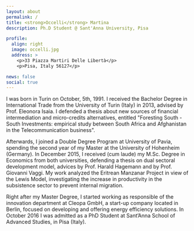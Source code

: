 ```yaml
---
layout: about
permalink: /
title: <strong>Occelli</strong> Martina
description: Ph.D Student @ Sant'Anna University, Pisa

profile:
  align: right
  image: occelli.jpg
  address: >
    <p>33 Piazza Martiri Delle Libertà</p>
    <p>Pisa, Italy 56127</p>

news: false
social: true
---
```


I was born in Turin on October, 5th, 1991. I received the Bachelor Degree in International Trade from the University of Turin (Italy) in 2013, advised by Prof. Eleonora Isaia. I defended a thesis about new sources of financial intermediation and micro-credits alternatives, entitled "Foresting South - South Investments: empirical study between South Africa and Afghanistan in the Telecommunication business".

Afterwards, I joined a Double Degree Program at University of Pavia, spending the second year of my Master at the University of Hohenheim (Germany). In December 2015, I received (cum laude) my M.Sc. Degree in Economics from both universities, defending a thesis on dual sectoral development model, advices by Prof. Harald Hagemann and by Prof. Giovanni Vaggi. My work analyzed the Eritrean Manzanar Project in view of the Lewis Model, investigating the increase in productivity in the subsistence sector to prevent internal migration.

Right after my Master Degree, I started working as responsible of the innovation department at Cleopa GmbH, a start-up company located in Berlin, focused on developing and offering energy efficiency solutions. In October 2016 I was admitted as a PhD Student at Sant’Anna School of Advanced Studies, in Pisa (Italy).

